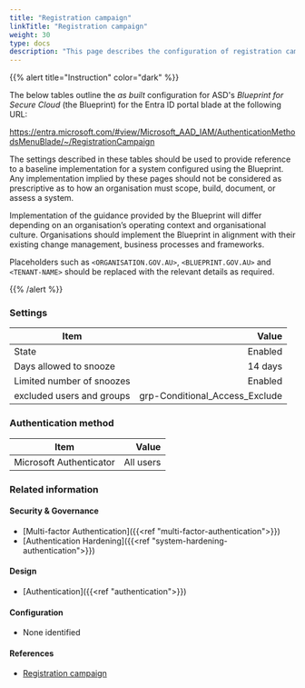 ```yaml
---
title: "Registration campaign"
linkTitle: "Registration campaign"
weight: 30
type: docs
description: "This page describes the configuration of registration campaigns within Microsoft Entra ID associated with systems built according to the guidance provided by ASD's Blueprint for Secure Cloud."
---
```


{{% alert title="Instruction" color="dark" %}}
 
The below tables outline the *as built* configuration for ASD's *Blueprint for Secure Cloud* (the Blueprint) for the Entra ID portal blade at the following URL:

https://entra.microsoft.com/#view/Microsoft_AAD_IAM/AuthenticationMethodsMenuBlade/~/RegistrationCampaign
 
The settings described in these tables should be used to provide reference to a baseline implementation for a system configured using the Blueprint. Any implementation implied by these pages should not be considered as prescriptive as to how an organisation must scope, build, document, or assess a system.

Implementation of the guidance provided by the Blueprint will differ depending on an organisation’s operating context and organisational culture. Organisations should implement the Blueprint in alignment with their existing change management, business processes and frameworks.

Placeholders such as `<ORGANISATION.GOV.AU>`, `<BLUEPRINT.GOV.AU>` and `<TENANT-NAME>` should be replaced with the relevant details as required.
 
{{% /alert %}}

### Settings

| Item                       |                          Value |
| -------------------------- | -----------------------------: |
| State                      |                        Enabled |
| Days allowed to snooze     |                        14 days |
| Limited number of snoozes  |                        Enabled |
| excluded users and groups  | grp-Conditional_Access_Exclude |

### Authentication method

| Item                    |     Value |
| ----------------------- | --------: |
| Microsoft Authenticator | All users |


### Related information

#### Security & Governance

* [Multi-factor Authentication]({{<ref "multi-factor-authentication">}})
* [Authentication Hardening]({{<ref "system-hardening-authentication">}})

#### Design

* [Authentication]({{<ref "authentication">}})

#### Configuration

* None identified

#### References

* [Registration campaign](https://learn.microsoft.com/entra/identity/authentication/how-to-mfa-registration-campaign)